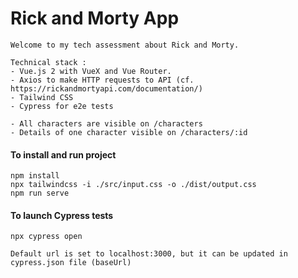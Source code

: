 # Rick and Morty App

```
Welcome to my tech assessment about Rick and Morty.

Technical stack : 
- Vue.js 2 with VueX and Vue Router.
- Axios to make HTTP requests to API (cf. https://rickandmortyapi.com/documentation/)
- Tailwind CSS
- Cypress for e2e tests
```

```
- All characters are visible on /characters
- Details of one character visible on /characters/:id
```

#### To install and run project
```
npm install
npx tailwindcss -i ./src/input.css -o ./dist/output.css
npm run serve
```

#### To launch Cypress tests
```
npx cypress open

Default url is set to localhost:3000, but it can be updated in cypress.json file (baseUrl)
```
